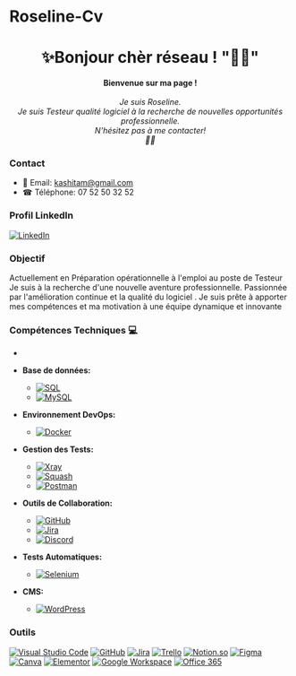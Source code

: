 # Roseline-Cv
<h1 align="center">✨Bonjour chèr réseau ! "👋🌞" </h1>

<p align="center">
    <b>Bienvenue sur ma page !</b><br><br>
    <i>
        Je suis Roseline.<br>
       Je suis Testeur qualité logiciel 
       à la recherche de nouvelles opportunités professionnelle.<br>
         N'hésitez pas à me contacter!<br>📲📩
    </i><br>
  

### Contact

- 📧 Email: [kashitam@gmail.com](mailto:kashitam@gmail.com)
- ☎ Téléphone: 07 52 50 32 52

### Profil LinkedIn

[![LinkedIn](https://img.shields.io/badge/LinkedIn-0077B5?style=for-the-badge&logo=linkedin&logoColor=white)](https://www.linkedin.com/in/roseline-kshime/)




</p>


### Objectif

Actuellement en Préparation opérationnelle à l'emploi au poste de Testeur 
Je suis à la recherche d'une nouvelle aventure professionnelle.
Passionnée par l'amélioration continue et  la qualité du logiciel . 
Je suis prête à apporter mes compétences et ma motivation à une équipe dynamique et innovante

### Compétences Techniques 💻


- 
- **Base de données:**
  - [![SQL](https://img.shields.io/badge/sql-black?style=for-the-badge&logo=mysql)](https://github.com/Sahlias)
  - [![MySQL](https://img.shields.io/badge/mysql-black?style=for-the-badge&logo=mysql)](https://github.com/Sahlias)
  

- **Environnement DevOps:**
  - [![Docker](https://img.shields.io/badge/docker-black?style=for-the-badge&logo=docker)](https://github.com/Sahlias)
  

- **Gestion des Tests:**
  - [![Xray](https://img.shields.io/badge/xray-black?style=for-the-badge&logo=x-ray)](https://www.getxray.app/)
  - [![Squash](https://img.shields.io/badge/squash-black?style=for-the-badge&logo=squash)](https://www.squashtest.org/)
  - [![Postman](https://img.shields.io/badge/Postman-black?style=for-the-badge&logo=postman)](https://www.postman.com/)
 


- **Outils de Collaboration:**

  - [![GitHub](https://img.shields.io/badge/github-black?style=for-the-badge&logo=github)](https://github.com/Roselineks)
  - [![Jira](https://img.shields.io/badge/jira-black?style=for-the-badge&logo=jira)](https://www.atlassian.com/software/jira)
  - [![Discord](https://img.shields.io/badge/discord-black?style=for-the-badge&logo=discord)](https://discord.com/)


- **Tests Automatiques:**
  - [![Selenium](https://img.shields.io/badge/selenium-black?style=for-the-badge&logo=selenium)](https://www.selenium.dev/)
  
- **CMS:**
    -  [![WordPress](https://img.shields.io/badge/wordpress-black?style=for-the-badge&logo=wordpress)](https://wordpress.org/)

### Outils
[![Visual Studio Code](https://img.shields.io/badge/VS_Code-black?style=for-the-badge&logo=visual-studio-code)](https://code.visualstudio.com/)
[![GitHub](https://img.shields.io/badge/GitHub-black?style=for-the-badge&logo=github)](https://github.com/)
[![Jira](https://img.shields.io/badge/jira-black?style=for-the-badge&logo=jira)](https://www.atlassian.com/software/jira)
[![Trello](https://img.shields.io/badge/Trello-black?style=for-the-badge&logo=trello)](https://trello.com/)
[![Notion.so](https://img.shields.io/badge/Notion.so-black?style=for-the-badge&logo=notion)](https://www.notion.so/)
[![Figma](https://img.shields.io/badge/Figma-black?style=for-the-badge&logo=figma)](https://www.figma.com/)
[![Canva](https://img.shields.io/badge/canva-black?style=for-the-badge&logo=canva)](https://www.canva.com/)
[![Elementor](https://img.shields.io/badge/elementor-black?style=for-the-badge&logo=elementor)](https://elementor.com/)
[![Google Workspace](https://img.shields.io/badge/google%20workspace-black?style=for-the-badge&logo=google)](https://workspace.google.com/)
[![Office 365](https://img.shields.io/badge/office%20365-black?style=for-the-badge&logo=microsoft-office)](https://www.microsoft.com/microsoft-365)




</p>
</details>

<p align="center">
  <a href="https://github.com/Roselineks">
  </a>
</p>
